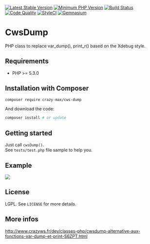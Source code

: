[![Latest Stable Version](https://img.shields.io/packagist/v/crazy-max/cws-dump.svg?style=flat-square)](https://packagist.org/packages/crazy-max/cws-dump)
[![Minimum PHP Version](https://img.shields.io/badge/php-%3E%3D%205.3.0-8892BF.svg?style=flat-square)](https://php.net/)
[![Build Status](https://img.shields.io/travis/crazy-max/CwsDump/master.svg?style=flat-square)](https://travis-ci.org/crazy-max/CwsDump)
[![Code Quality](https://img.shields.io/codacy/grade/0ea42a57c14d47b7a26e1991fc41ef36.svg?style=flat-square)](https://www.codacy.com/app/crazy-max/CwsDump)
[![StyleCI](https://styleci.io/repos/13171241/shield?style=flat-square)](https://styleci.io/repos/13171241)
[![Gemnasium](https://img.shields.io/gemnasium/crazy-max/CwsDump.svg?style=flat-square)](https://gemnasium.com/github.com/crazy-max/CwsDump)

# CwsDump

PHP class to replace var_dump(), print_r() based on the Xdebug style.

## Requirements

* PHP >= 5.3.0

## Installation with Composer

```bash
composer require crazy-max/cws-dump
```

And download the code:

```bash
composer install # or update
```

## Getting started

Just call `cwsDump()`.<br />
See `tests/test.php` file sample to help you.

## Example

![](https://raw.github.com/crazy-max/CwsDump/master/example.png)

## License

LGPL. See ``LICENSE`` for more details.

## More infos

http://www.crazyws.fr/dev/classes-php/cwsdump-alternative-aux-fonctions-var-dump-et-print-S6ZPT.html
